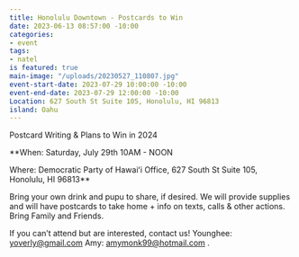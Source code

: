 ```yaml
---
title: Honolulu Downtown - Postcards to Win
date: 2023-06-13 08:57:00 -10:00
categories:
- event
tags:
- natel
is featured: true
main-image: "/uploads/20230527_110807.jpg"
event-start-date: 2023-07-29 10:00:00 -10:00
event-end-date: 2023-07-29 12:00:00 -10:00
Location: 627 South St Suite 105, Honolulu, HI 96813
island: Oahu
---
```


Postcard Writing & Plans to Win in 2024

**When: Saturday, July 29th 10AM - NOON

Where: Democratic Party of Hawaiʻi Office, 627 South St Suite 105, Honolulu, HI 96813**

Bring your own drink and pupu to share, if desired. We will provide supplies and will have postcards to take home + info on texts, calls & other actions. Bring Family and Friends.

If you can’t attend but are interested, contact us! Younghee: yoverly@gmail.com Amy: amymonk99@hotmail.com .